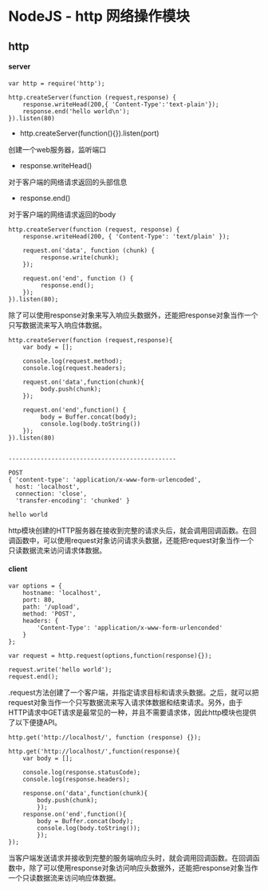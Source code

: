 # NodeJS - http 网络操作模块


## http

#### server


```
var http = require('http');

http.createServer(function (request,response) {
    response.writeHead(200,{ 'Content-Type':'text-plain'});
    response.end('hello world\n');
}).listen(80)

```

* http.createServer(function(){}).listen(port)

创建一个web服务器，监听端口

* response.writeHead() 

对于客户端的网络请求返回的头部信息

* response.end()

对于客户端的网络请求返回的body


```
http.createServer(function (request, response) {
    response.writeHead(200, { 'Content-Type': 'text/plain' });

    request.on('data', function (chunk) {
         response.write(chunk);
    });

    request.on('end', function () {
         response.end();
    });
}).listen(80);

```

除了可以使用response对象来写入响应头数据外，还能把response对象当作一个只写数据流来写入响应体数据。

```
http.createServer(function (request,response){
    var body = [];
        
    console.log(request.method);
    console.log(request.headers);
                    
    request.on('data',function(chunk){
         body.push(chunk);
    });                                                                
                                                
    request.on('end',function() {
         body = Buffer.concat(body);
         console.log(body.toString())
    });
}).listen(80)


-----------------------------------------------

POST
{ 'content-type': 'application/x-www-form-urlencoded',
  host: 'localhost',
  connection: 'close',
  'transfer-encoding': 'chunked' }

hello world

```

http模块创建的HTTP服务器在接收到完整的请求头后，就会调用回调函数。在回调函数中，可以使用request对象访问请求头数据，还能把request对象当作一个只读数据流来访问请求体数据。

#### client


```
var options = {
    hostname: 'localhost',
    port: 80,
    path: '/upload',
    method: 'POST',
    headers: {
        'Content-Type': 'application/x-www-form-urlenconded'
    }
};

var request = http.request(options,function(response){});

request.write('hello world');
request.end();

```

.request方法创建了一个客户端，并指定请求目标和请求头数据。之后，就可以把request对象当作一个只写数据流来写入请求体数据和结束请求。另外，由于HTTP请求中GET请求是最常见的一种，并且不需要请求体，因此http模块也提供了以下便捷API。

```
http.get('http://localhost/', function (response) {});

```

```
http.get('http://localhost/',function(response){
    var body = [];
    
    console.log(response.statusCode);
    console.log(response.headers);
    
    response.on('data',function(chunk){
        body.push(chunk);
        });
    response.on('end',function(){
        body = Buffer.concat(body);
        console.log(body.toString());
        });
});

```

当客户端发送请求并接收到完整的服务端响应头时，就会调用回调函数。在回调函数中，除了可以使用response对象访问响应头数据外，还能把response对象当作一个只读数据流来访问响应体数据。


